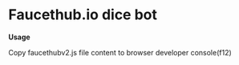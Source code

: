 # Faucethub.io dice bot

<b>Usage</b>

Copy faucethubv2.js file content to browser developer console(f12)
